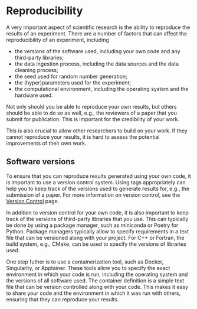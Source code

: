 # Reproducibility

A very important aspect of scientific research is the ability to reproduce the
results of an experiment. There are a number of factors that can affect the
reproducibility of an experiment, including

 * the versions of the software used, including your own code and any
   third-party libraries;
 * the data ingestion process, including the data sources and the data cleaning
   process;
 * the seed used for random number generation;
 * the (hyper)parameters used for the experiment;
 * the computational environment, including the operating system and the
   hardware used.

Not only should you be able to reproduce your own results, but others should be
able to do so as well, e.g., the reviewers of a paper that you submit for
publication.  This is important for the credibility of your work.

This is also crucial to allow other researchers to build on your work.  If they
cannot reproduce your results, it is hard to assess the potential improvements
of their own work.


## Software versions

To ensure that you can reproduce results generated using your own code, it is
important to use a version control system.  Using tags appropriately can help
you to keep track of the versions used to generate results for, e.g., the
submission of a paper.  For more information on version control, see the
[Version Control](version_control.md) page.

In addition to version control for your own code, it is also important to keep
track of the versions of third-party libraries that you use.  This can
typically be done by using a package manager, such as miniconda or Poetry for
Python.  Package managers typically allow to specify requirements in a text
file that can be versioned along with your project.  For C++ or Fortran, the
build system, e.g., CMake, can be used to specify the versions of libraries
used.

One step futher is to use a containerization tool, such as Docker, Singularity,
or Apptainer. These tools allow you to specify the exact environment in which
your code is run, including the operating system and the versions of all
software used.  The container definition is a simple text file that can be
version controlled along with your code.  This makes it easy to share your code
and the environment in which it was run with others, ensuring that they can
reproduce your results.
